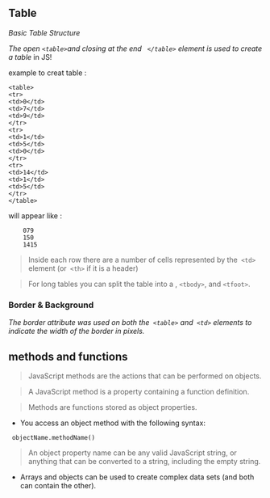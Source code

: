 ## Table

*Basic Table Structure*

*The open `` <table> ``and closing at the end `` </table>`` element is used
to create a table* in JS! 

 example to creat table :

 ```
<table>
 <tr>
 <td>0</td>
 <td>7</td>
 <td>9</td>
 </tr>
 <tr>
 <td>1</td>
 <td>5</td>
 <td>0</td>
 </tr>
 <tr>
 <td>14</td>
 <td>1</td>
 <td>5</td>
 </tr>
</table>
 ```

will appear like : 
  
```
    079
    150
    1415
```
>  Inside each row there are a number of cells
represented by the` <td>` element (or` <th>` if it is a
header)


> For long tables you can split the table into a <thead>,
`<tbody>`, and `<tfoot>`. 



### Border & Background


*The border attribute was used
on both the`` <table>`` and`` <td>``
elements to indicate the width of
the border in pixels.*

## methods and functions

> JavaScript methods are the actions that can be performed on objects.

> A JavaScript method is a property containing a function definition.


> Methods are functions stored as object properties.


- You access an object method with the following syntax:

`` objectName.methodName()``

> An object property name can be any valid JavaScript string, or anything that can be converted to a string, including the empty string. 



- Arrays and objects can be used to create complex data
sets (and both can contain the other).
